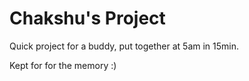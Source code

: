 # Chakshu's Project
Quick project for a buddy, put together at 5am in 15min.

Kept for for the memory :)
